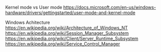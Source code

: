 Kernel mode vs User mode
https://docs.microsoft.com/en-us/windows-hardware/drivers/gettingstarted/user-mode-and-kernel-mode

Windows Achitecture
https://en.wikipedia.org/wiki/Architecture_of_Windows_NT
https://en.wikipedia.org/wiki/Session_Manager_Subsystem
https://en.wikipedia.org/wiki/Client/Server_Runtime_Subsystem
https://en.wikipedia.org/wiki/Service_Control_Manager
